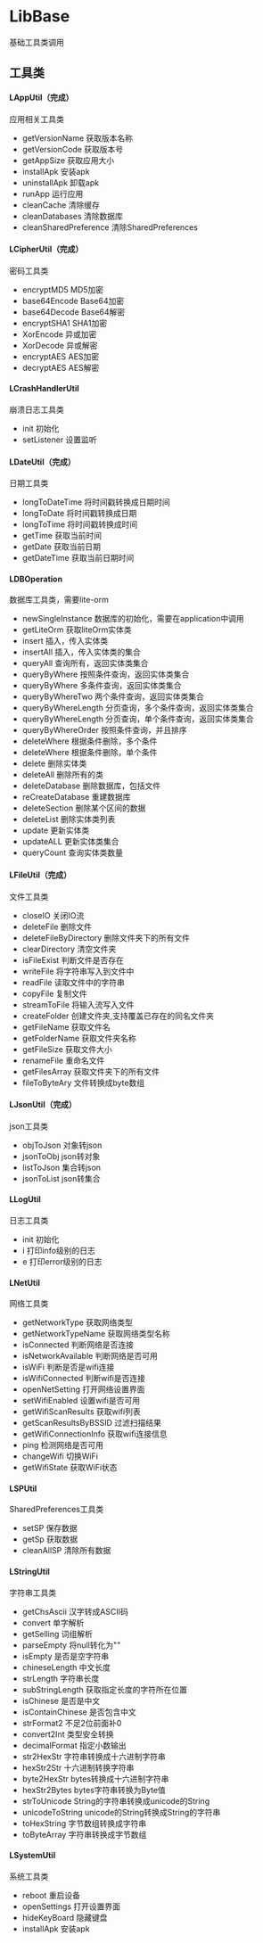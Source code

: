 # LibBase
 基础工具类调用

## 工具类

#### LAppUtil（完成）
应用相关工具类
* getVersionName 获取版本名称
* getVersionCode 获取版本号
* getAppSize 获取应用大小
* installApk 安装apk
* uninstallApk 卸载apk
* runApp 运行应用
* cleanCache 清除缓存
* cleanDatabases 清除数据库
* cleanSharedPreference 清除SharedPreferences

#### LCipherUtil（完成）
密码工具类
* encryptMD5 MD5加密
* base64Encode Base64加密
* base64Decode Base64解密
* encryptSHA1 SHA1加密
* XorEncode 异或加密
* XorDecode 异或解密
* encryptAES AES加密
* decryptAES AES解密

#### LCrashHandlerUtil
崩溃日志工具类
* init 初始化
* setListener 设置监听

#### LDateUtil（完成）
日期工具类
* longToDateTime 将时间戳转换成日期时间
* longToDate 将时间戳转换成日期
* longToTime 将时间戳转换成时间
* getTime 获取当前时间
* getDate 获取当前日期
* getDateTime 获取当前日期时间

#### LDBOperation
数据库工具类，需要lite-orm
* newSingleInstance 数据库的初始化，需要在application中调用
* getLiteOrm 获取liteOrm实体类
* insert 插入，传入实体类
* insertAll 插入，传入实体类的集合
* queryAll 查询所有，返回实体类集合
* queryByWhere 按照条件查询，返回实体类集合
* queryByWhere 多条件查询，返回实体类集合
* queryByWhereTwo 两个条件查询，返回实体类集合
* queryByWhereLength 分页查询，多个条件查询，返回实体类集合
* queryByWhereLength 分页查询，单个条件查询，返回实体类集合
* queryByWhereOrder 按照条件查询，并且排序
* deleteWhere 根据条件删除，多个条件
* deleteWhere 根据条件删除，单个条件
* delete 删除实体类
* deleteAll 删除所有的类
* deleteDatabase 删除数据库，包括文件
* reCreateDatabase 重建数据库
* deleteSection 删除某个区间的数据
* deleteList 删除实体类列表
* update 更新实体类
* updateALL 更新实体类集合
* queryCount 查询实体类数量

#### LFileUtil（完成）
文件工具类
* closeIO 关闭IO流
* deleteFile 删除文件
* deleteFileByDirectory 删除文件夹下的所有文件
* clearDirectory 清空文件夹
* isFileExist 判断文件是否存在
* writeFile 将字符串写入到文件中
* readFile 读取文件中的字符串
* copyFile 复制文件
* streamToFile 将输入流写入文件
* createFolder 创建文件夹,支持覆盖已存在的同名文件夹
* getFileName 获取文件名
* getFolderName 获取文件夹名称
* getFileSize 获取文件大小
* renameFile 重命名文件
* getFilesArray 获取文件夹下的所有文件
* fileToByteAry 文件转换成byte数组

#### LJsonUtil（完成）
json工具类
* objToJson 对象转json
* jsonToObj json转对象
* listToJson 集合转json
* jsonToList json转集合

#### LLogUtil
日志工具类
* init 初始化
* i 打印info级别的日志
* e 打印error级别的日志

#### LNetUtil
网络工具类
* getNetworkType 获取网络类型
* getNetworkTypeName 获取网络类型名称
* isConnected 判断网络是否连接
* isNetworkAvailable 判断网络是否可用
* isWiFi 判断是否是wifi连接
* isWifiConnected 判断wifi是否连接
* openNetSetting 打开网络设置界面
* setWifiEnabled 设置wifi是否可用
* getWifiScanResults 获取wifi列表
* getScanResultsByBSSID 过滤扫描结果
* getWifiConnectionInfo 获取wifi连接信息
* ping 检测网络是否可用
* changeWifi 切换WiFi
* getWifiState 获取WiFi状态

#### LSPUtil
SharedPreferences工具类
* setSP 保存数据
* getSp 获取数据
* cleanAllSP 清除所有数据

#### LStringUtil
字符串工具类
* getChsAscii 汉字转成ASCII码
* convert 单字解析
* getSelling 词组解析
* parseEmpty 将null转化为""
* isEmpty 是否是空字符串
* chineseLength 中文长度
* strLength 字符串长度
* subStringLength 获取指定长度的字符所在位置
* isChinese 是否是中文
* isContainChinese 是否包含中文
* strFormat2 不足2位前面补0
* convert2Int 类型安全转换
* decimalFormat 指定小数输出
* str2HexStr 字符串转换成十六进制字符串
* hexStr2Str 十六进制转换字符串
* byte2HexStr bytes转换成十六进制字符串
* hexStr2Bytes bytes字符串转换为Byte值
* strToUnicode String的字符串转换成unicode的String
* unicodeToString unicode的String转换成String的字符串
* toHexString 字节数组转换成字符串
* toByteArray 字符串转换成字节数组

#### LSystemUtil
系统工具类
* reboot 重启设备
* openSettings 打开设置界面
* hideKeyBoard 隐藏键盘
* installApk 安装apk

